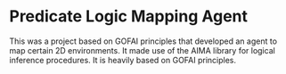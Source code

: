 # Predicate Logic Mapping Agent

This was a project based on GOFAI principles that developed an agent to map certain 2D environments. It made use of the AIMA library for logical inference procedures. It is heavily based on GOFAI principles.